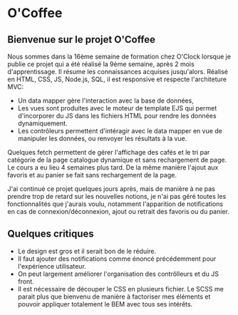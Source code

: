 # O'Coffee

## Bienvenue sur le projet O'Coffee

Nous sommes dans la 16ème semaine de formation chez O'Clock lorsque je publie ce projet qui a été réalisé la 9ème semaine, après 2 mois d'apprentissage. Il résume les connaissances acquises jusqu'alors. Réalisé en HTML, CSS, JS, Node.js, SQL, il est responsive et respecte l'architeture MVC:

- Un data mapper gère l'interaction avec la base de données,
- Les vues sont produites avec le moteur de template EJS qui permet d'incorporer du JS dans les fichiers HTML pour rendre les données dynamiquement.
- Les contrôleurs permettent d'intéragir avec le data mapper en vue de manipuler les données, ou renvoyer les résultats à la vue.

Quelques fetch permettent de gérer l'affichage des cafés et le tri par catégorie de la page catalogue dynamique et sans rechargement de page. Le cours a eu lieu 4 semaines plus tard. De la même manière l'ajout aux favoris et au panier se fait sans rechargement de la page.

J'ai continué ce projet quelques jours après, mais de manière à ne pas prendre trop de retard sur les nouvelles notions, je n'ai pas géré toutes les fonctionnalités que j'aurais voulu, notamment l'apparition de notifications en cas de connexion/déconnexion, ajout ou retrait des favoris ou du panier. 

## Quelques critiques

- Le design est gros et il serait bon de le réduire.
- Il faut ajouter des notifications comme énoncé précédemment pour l'expérience utilisateur.
- On peut largement améliorer l'organisation des contrôlleurs et du JS front.
- Il est nécessaire de découper le CSS en plusieurs fichier. Le SCSS me parait plus que bienvenu de manière à factoriser mes éléments et pouvoir appliquer totalement le BEM avec tous ses intérêts.
